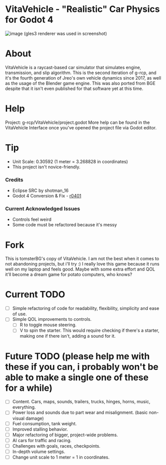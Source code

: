 # VitaVehicle - "Realistic" Car Physics for Godot 4
![image](https://github.com/jreo03/g-rcp2/assets/88580430/7bc9ad0f-bc1e-4500-8712-d5b1b93193d5)
(gles3 renderer was used in screenshot)

# About
VitaVehicle is a raycast-based car simulator that simulates engine, transmission, and slip algorithm. This is the second iteration of g-rcp, and it's the fourth generation of Jreo's own vehicle dynamics since 2017, as well as the usage of the Blender game engine. This was also ported from BGE despite that it isn't even published for that software yet at this time.

# Help
Project: g-rcp/VitaVehicle/project.godot
More help can be found in the VitaVehicle Interface once you've opened the project file via Godot editor.

# Tip
- Unit Scale: 0.30592 (1 meter = 3.268828 in coordinates)
- This project isn't novice-friendly.

### Credits
- Eclipse SRC by shotman_16
- Godot 4 Conversion & Fix - [r0401](https://github.com/r0401)

### Current Acknowledged Issues
- Controls feel weird
- Some code must be refactored because it's messy

# Fork
This is tomsterBG's copy of VitaVehicle. I am not the best when it comes to not abandoning projects, but i'll try :)
I really love this game because it runs well on my laptop and feels good. Maybe with some extra effort and QOL it'll become a dream game for potato computers, who knows?

# Current TODO
- [ ] Simple refactoring of code for readability, flexibility, simplicity and ease of use.
- [ ] Simple QOL improvements to controls.
	- [ ] R to toggle mouse steering.
	- [ ] V to spin the starter. This would require checking if there's a starter, making one if there isn't, adding a sound for it.

# Future TODO (please help me with these if you can, i probably won't be able to make a single one of these for a while)
- [ ] Content. Cars, maps, sounds, trailers, trucks, hinges, horns, music, everything.
- [ ] Power loss and sounds due to part wear and misalignment. (basic non-visual damage)
- [ ] Fuel consumption, tank weight.
- [ ] Improved stalling behavior.
- [ ] Major refactoring of bigger, project-wide problems.
- [ ] AI cars for traffic and racing.
- [ ] Challenges with goals, races, checkpoints.
- [ ] In-depth volume settings.
- [ ] Change unit scale to 1 meter = 1 in coordinates.
